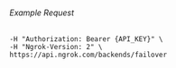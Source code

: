 
###### Example Request
```curl \
-H "Authorization: Bearer {API_KEY}" \
-H "Ngrok-Version: 2" \
https://api.ngrok.com/backends/failover
